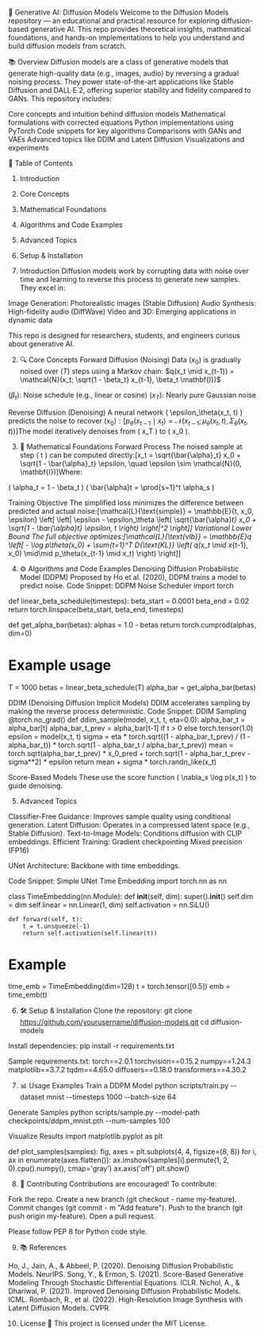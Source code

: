 🧪 Generative AI: Diffusion Models
Welcome to the Diffusion Models repository — an educational and practical resource for exploring diffusion-based generative AI. This repo provides theoretical insights, mathematical foundations, and hands-on implementations to help you understand and build diffusion models from scratch.

📚 Overview
Diffusion models are a class of generative models that generate high-quality data (e.g., images, audio) by reversing a gradual noising process. They power state-of-the-art applications like Stable Diffusion and DALL·E 2, offering superior stability and fidelity compared to GANs.
This repository includes:

Core concepts and intuition behind diffusion models
Mathematical formulations with corrected equations
Python implementations using PyTorch
Code snippets for key algorithms
Comparisons with GANs and VAEs
Advanced topics like DDIM and Latent Diffusion
Visualizations and experiments


📌 Table of Contents

1. Introduction
2. Core Concepts
3. Mathematical Foundations
4. Algorithms and Code Examples
5. Advanced Topics
6. Setup & Installation



1. Introduction
Diffusion models work by corrupting data with noise over time and learning to reverse this process to generate new samples. They excel in:

Image Generation: Photorealistic images (Stable Diffusion)
Audio Synthesis: High-fidelity audio (DiffWave)
Video and 3D: Emerging applications in dynamic data

This repo is designed for researchers, students, and engineers curious about generative AI.

2. 🔍 Core Concepts
Forward Diffusion (Noising)
Data $( x_0 )$ is gradually noised over $( T )$ steps using a Markov chain:
$q(x_t \mid x_{t-1}) = \mathcal{N}(x_t; \sqrt{1 - \beta_t} x_{t-1}, \beta_t \mathbf{I})$

$( \beta_t )$: Noise schedule (e.g., linear or cosine)
$( x_T )$: Nearly pure Gaussian noise

Reverse Diffusion (Denoising)
A neural network ( \epsilon_\theta(x_t, t) ) predicts the noise to recover $( x_0 ):[p_\theta(x_{t-1} \mid x_t) = \mathcal{N}(x_{t-1}; \mu_\theta(x_t, t), \Sigma_\theta(x_t, t))]$The model iteratively denoises from ( x_T ) to ( x_0 ).

3. 🧮 Mathematical Foundations
Forward Process
The noised sample at step ( t ) can be computed directly:[x_t = \sqrt{\bar{\alpha}_t} x_0 + \sqrt{1 - \bar{\alpha}_t} \epsilon, \quad \epsilon \sim \mathcal{N}(0, \mathbf{I})]Where:

( \alpha_t = 1 - \beta_t )
( \bar{\alpha}t = \prod{s=1}^t \alpha_s )

Training Objective
The simplified loss minimizes the difference between predicted and actual noise:[\mathcal{L}{\text{simple}} = \mathbb{E}{t, x_0, \epsilon} \left[ \left| \epsilon - \epsilon_\theta \left( \sqrt{\bar{\alpha}_t} x_0 + \sqrt{1 - \bar{\alpha}_t} \epsilon, t \right) \right|^2 \right]]
Variational Lower Bound
The full objective optimizes:[\mathcal{L}{\text{vlb}} = \mathbb{E}q \left[ - \log p\theta(x_0) + \sum{t=1}^T D_{\text{KL}} \left( q(x_t \mid x_{t-1}, x_0) \mid\mid p_\theta(x_{t-1} \mid x_t) \right) \right]]

4. ⚙️ Algorithms and Code Examples
Denoising Diffusion Probabilistic Model (DDPM)
Proposed by Ho et al. (2020), DDPM trains a model to predict noise.
Code Snippet: DDPM Noise Scheduler
import torch

def linear_beta_schedule(timesteps):
    beta_start = 0.0001
    beta_end = 0.02
    return torch.linspace(beta_start, beta_end, timesteps)

def get_alpha_bar(betas):
    alphas = 1.0 - betas
    return torch.cumprod(alphas, dim=0)

# Example usage
T = 1000
betas = linear_beta_schedule(T)
alpha_bar = get_alpha_bar(betas)

DDIM (Denoising Diffusion Implicit Models)
DDIM accelerates sampling by making the reverse process deterministic.
Code Snippet: DDIM Sampling
@torch.no_grad()
def ddim_sample(model, x_t, t, eta=0.0):
    alpha_bar_t = alpha_bar[t]
    alpha_bar_t_prev = alpha_bar[t-1] if t > 0 else torch.tensor(1.0)
    epsilon = model(x_t, t)
    sigma = eta * torch.sqrt((1 - alpha_bar_t_prev) / (1 - alpha_bar_t)) * torch.sqrt(1 - alpha_bar_t / alpha_bar_t_prev))
    mean = torch.sqrt(alpha_bar_t_prev) * x_0_pred + torch.sqrt(1 - alpha_bar_t_prev - sigma**2) * epsilon
    return mean + sigma * torch.randn_like(x_t)

Score-Based Models
These use the score function ( \nabla_x \log p(x_t) ) to guide denoising.

5. Advanced Topics

Classifier-Free Guidance: Improves sample quality using conditional generation.
Latent Diffusion: Operates in a compressed latent space (e.g., Stable Diffusion).
Text-to-Image Models: Conditions diffusion with CLIP embeddings.
Efficient Training:
Gradient checkpointing
Mixed precision (FP16)


UNet Architecture: Backbone with time embeddings.

Code Snippet: Simple UNet Time Embedding
import torch.nn as nn

class TimeEmbedding(nn.Module):
    def __init__(self, dim):
        super().__init__()
        self.dim = dim
        self.linear = nn.Linear(1, dim)
        self.activation = nn.SiLU()

    def forward(self, t):
        t = t.unsqueeze(-1)
        return self.activation(self.linear(t))

# Example
time_emb = TimeEmbedding(dim=128)
t = torch.tensor([0.5])
emb = time_emb(t)


6. 🛠️ Setup & Installation
Clone the repository:
git clone https://github.com/yourusername/diffusion-models.git
cd diffusion-models

Install dependencies:
pip install -r requirements.txt

Sample requirements.txt:
torch==2.0.1
torchvision==0.15.2
numpy==1.24.3
matplotlib==3.7.2
tqdm==4.65.0
diffusers==0.18.0
transformers==4.30.2


7. 📊 Usage Examples
Train a DDPM Model
python scripts/train.py --dataset mnist --timesteps 1000 --batch-size 64

Generate Samples
python scripts/sample.py --model-path checkpoints/ddpm_mnist.pth --num-samples 100

Visualize Results
import matplotlib.pyplot as plt

def plot_samples(samples):
    fig, axes = plt.subplots(4, 4, figsize=(8, 8))
    for i, ax in enumerate(axes.flatten()):
        ax.imshow(samples[i].permute(1, 2, 0).cpu().numpy(), cmap='gray')
        ax.axis('off')
    plt.show()


8. 🤝 Contributing
Contributions are encouraged! To contribute:

Fork the repo.
Create a new branch (git checkout - name my-feature).
Commit changes (git commit - m "Add feature").
Push to the branch (git push origin my-feature).
Open a pull request.

Please follow PEP 8 for Python code style.

9. 📚 References

Ho, J., Jain, A., & Abbeel, P. (2020). Denoising Diffusion Probabilistic Models. NeurIPS.
Song, Y., & Ermon, S. (2021). Score-Based Generative Modeling Through Stochastic Differential Equations. ICLR.
Nichol, A., & Dhariwal, P. (2021). Improved Denoising Diffusion Probabilistic Models. ICML.
Rombach, R., et al. (2022). High-Resolution Image Synthesis with Latent Diffusion Models. CVPR.


10. License 📜
This project is licensed under the MIT License.
